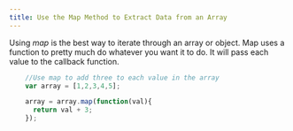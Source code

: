 ```yaml
---
title: Use the Map Method to Extract Data from an Array
---
```

Using _map_ is the best way to iterate through an array or object. Map uses a function to pretty much do whatever you want it to do. It will pass each value to the callback function.

```js
    //Use map to add three to each value in the array
    var array = [1,2,3,4,5];

    array = array.map(function(val){
      return val + 3;
    });
```
